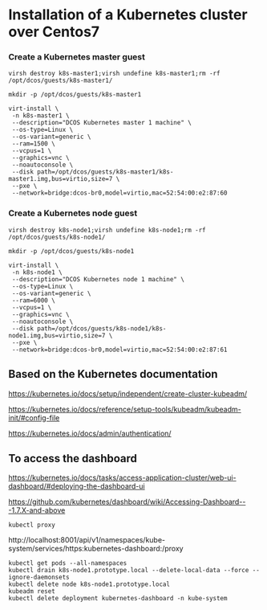 # Installation of a Kubernetes cluster over Centos7 

### Create a Kubernetes master guest
```
virsh destroy k8s-master1;virsh undefine k8s-master1;rm -rf /opt/dcos/guests/k8s-master1/
```
 
```
mkdir -p /opt/dcos/guests/k8s-master1

virt-install \
 -n k8s-master1 \
 --description="DCOS Kubernetes master 1 machine" \
 --os-type=Linux \
 --os-variant=generic \
 --ram=1500 \
 --vcpus=1 \
 --graphics=vnc \
 --noautoconsole \
 --disk path=/opt/dcos/guests/k8s-master1/k8s-master1.img,bus=virtio,size=7 \
 --pxe \
 --network=bridge:dcos-br0,model=virtio,mac=52:54:00:e2:87:60
 ``` 

### Create a Kubernetes node guest
```
virsh destroy k8s-node1;virsh undefine k8s-node1;rm -rf /opt/dcos/guests/k8s-node1/
```
 
```
mkdir -p /opt/dcos/guests/k8s-node1

virt-install \
 -n k8s-node1 \
 --description="DCOS Kubernetes node 1 machine" \
 --os-type=Linux \
 --os-variant=generic \
 --ram=6000 \
 --vcpus=1 \
 --graphics=vnc \
 --noautoconsole \
 --disk path=/opt/dcos/guests/k8s-node1/k8s-node1.img,bus=virtio,size=7 \
 --pxe \
 --network=bridge:dcos-br0,model=virtio,mac=52:54:00:e2:87:61
 ``` 




## Based on the Kubernetes documentation

https://kubernetes.io/docs/setup/independent/create-cluster-kubeadm/

https://kubernetes.io/docs/reference/setup-tools/kubeadm/kubeadm-init/#config-file

https://kubernetes.io/docs/admin/authentication/

## To access the dashboard

https://kubernetes.io/docs/tasks/access-application-cluster/web-ui-dashboard/#deploying-the-dashboard-ui

https://github.com/kubernetes/dashboard/wiki/Accessing-Dashboard---1.7.X-and-above

```
kubectl proxy
```

http://localhost:8001/api/v1/namespaces/kube-system/services/https:kubernetes-dashboard:/proxy


```
kubectl get pods --all-namespaces
kubectl drain k8s-node1.prototype.local --delete-local-data --force --ignore-daemonsets
kubectl delete node k8s-node1.prototype.local
kubeadm reset
kubectl delete deployment kubernetes-dashboard -n kube-system
```

